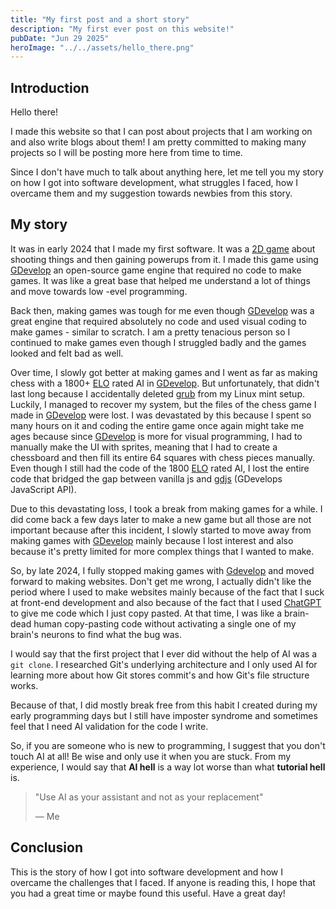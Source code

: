 ```yaml
---
title: "My first post and a short story"
description: "My first ever post on this website!"
pubDate: "Jun 29 2025"
heroImage: "../../assets/hello_there.png"
---
```


## Introduction

Hello there!

I made this website so that I can post about projects that I am working on and also write blogs about them! I am pretty committed to making many projects so I will be posting more here from time to time.

Since I don't have much to talk about anything here, let me tell you my story on how I got into software development, what struggles I faced, how I overcame them and my suggestion towards newbies from this story.

## My story

It was in early 2024 that I made my first software. It was a [2D game](https://en.wikipedia.org/wiki/2D_computer_graphics) about shooting things and then gaining powerups from it. I made this game using [GDevelop](https://gdevelop.io/) an open-source game engine that required no code to make games. It was like a great base that helped me understand a lot of things and move towards low -evel programming.

Back then, making games was tough for me even though [GDevelop](https://gdevelop.io/) was a great engine that required absolutely no code and used visual coding to make games - similar to scratch. I am a pretty tenacious person so I continued to make games even though I struggled badly and the games looked and felt bad as well.

Over time, I slowly got better at making games and I went as far as making chess with a 1800+ [ELO](https://en.wikipedia.org/wiki/Elo_rating_system) rated AI in [GDevelop](https://gdevelop.io/). But unfortunately, that didn't last long because I accidentally deleted [grub](https://en.wikipedia.org/wiki/GNU_GRUB) from my Linux mint setup. Luckily, I managed to recover my system, but the files of the chess game I made in [GDevelop](https://gdevelop.io/) were lost. I was devastated by this because I spent so many hours on it and coding the entire game once again might take me ages because since [GDevelop](https://gdevelop.io/) is more for visual programming, I had to manually make the UI with sprites, meaning that I had to create a chessboard and then fill its entire 64 squares with chess pieces manually. Even though I still had the code of the 1800 [ELO](https://en.wikipedia.org/wiki/Elo_rating_system) rated AI, I lost the entire code that bridged the gap between vanilla js and [gdjs](https://docs.gdevelop.io/GDJS%20Runtime%20Documentation/modules/gdjs.html) (GDevelops JavaScript API).

Due to this devastating loss, I took a break from making games for a while. I did come back a few days later to make a new game but all those are not important because after this incident, I slowly started to move away from making games with [GDevelop](https://gdevelop.io/) mainly because I lost interest and also because it's pretty limited for more complex things that I wanted to make.

So, by late 2024, I fully stopped making games with [Gdevelop](https://gdevelop.io/) and moved forward to making websites.
Don't get me wrong, I actually didn't like the period where I used to make websites mainly because of the fact that I suck at front-end development and also because of the fact that I used [ChatGPT](https://en.wikipedia.org/wiki/ChatGPT) to give me code which I just copy pasted. At that time, I was like a brain-dead human copy-pasting code without activating a single one of my brain's neurons to find what the bug was.

I would say that the first project that I ever did without the help of AI was a `git clone`. I researched Git's underlying architecture and I only used AI for learning more about how Git stores commit's and how Git's file structure works.

Because of that, I did mostly break free from this habit I created during my early programming days but I still have imposter syndrome and sometimes feel that I need AI validation for the code I write.

So, if you are someone who is new to programming, I suggest that you don't touch AI at all! Be wise and only use it when you are stuck. From my experience, I would say that **AI hell** is a way lot worse than what **tutorial hell** is.

> "Use AI as your assistant and not as your replacement"
>
> — Me

## Conclusion

This is the story of how I got into software development and how I overcame the challenges that I faced. If anyone is reading this, I hope that you had a great time or maybe found this useful. Have a great day!
